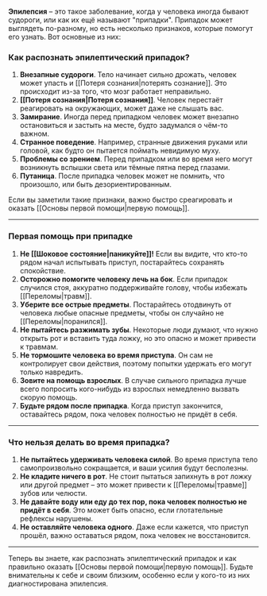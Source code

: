 **Эпилепсия** – это такое заболевание, когда у человека иногда бывают судороги, или как их ещё называют "припадки". Припадок может выглядеть по-разному, но есть несколько признаков, которые помогут его узнать. Вот основные из них:

### Как распознать эпилептический припадок?

1. **Внезапные судороги**. Тело начинает сильно дрожать, человек может упасть и [[Потеря сознания|потерять сознание]]. Это происходит из-за того, что мозг работает неправильно.
2. **[[Потеря сознания|Потеря сознания]]**. Человек перестаёт реагировать на окружающих, может даже не слышать вас.
3. **Замирание**. Иногда перед припадком человек может внезапно остановиться и застыть на месте, будто задумался о чём-то важном.
4. **Странное поведение**. Например, странные движения руками или головой, как будто он пытается поймать невидимую муху.
5. **Проблемы со зрением**. Перед припадком или во время него могут возникнуть вспышки света или тёмные пятна перед глазами.
6. **Путаница**. После припадка человек может не помнить, что произошло, или быть дезориентированным.
    
Если вы заметили такие признаки, важно быстро среагировать и оказать [[Основы первой помощи|первую помощь]].

---

### Первая помощь при припадке

1. **Не [[Шоковое состояние|паникуйте]]!** Если вы видите, что кто-то рядом начал испытывать приступ, постарайтесь сохранять спокойствие.
2. **Осторожно помогите человеку лечь на бок**. Если припадок случился стоя, аккуратно поддерживайте голову, чтобы избежать [[Переломы|травм]].
3. **Уберите все острые предметы**. Постарайтесь отодвинуть от человека любые опасные предметы, чтобы он случайно не [[Переломы|поранился]].
4. **Не пытайтесь разжимать зубы**. Некоторые люди думают, что нужно открыть рот и вставить туда ложку, но это опасно и может привести к травмам.
5. **Не тормошите человека во время приступа**. Он сам не контролирует свои действия, поэтому попытки удержать его могут только навредить.
6. **Зовите на помощь взрослых**. В случае сильного припадка лучше всего попросить кого-нибудь из взрослых немедленно вызвать скорую помощь.
7. **Будьте рядом после припадка**. Когда приступ закончится, оставайтесь рядом, пока человек полностью не придёт в себя.
    
---

### Что нельзя делать во время припадка?

1. **Не пытайтесь удерживать человека силой**. Во время приступа тело самопроизвольно сокращается, и ваши усилия будут бесполезны.
2. **Не кладите ничего в рот**. Не стоит пытаться запихнуть в рот ложку или другой предмет – это может привести к [[Переломы|травме]] зубов или челюсти.
3. **Не давайте воду или еду до тех пор, пока человек полностью не придёт в себя**. Это может быть опасно, если глотательные рефлексы нарушены.
4. **Не оставляйте человека одного**. Даже если кажется, что приступ прошёл, важно оставаться рядом, пока человек не восстановится.
    
---

Теперь вы знаете, как распознать эпилептический припадок и как правильно оказать [[Основы первой помощи|первую помощь]]. Будьте внимательны к себе и своим близким, особенно если у кого-то из них диагностирована эпилепсия.